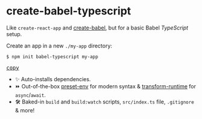 # create-babel-typescript

Like `create-react-app` and [create-babel](https://github.com/AndersDJohnson/create-babel), but for a basic Babel _TypeScript_ setup.

Create an app in a new `./my-app` directory:

```shell
$ npm init babel-typescript my-app
```

[<kbd>copy</kbd>](https://copyhaste.com/c/?t=npm%20init%20babel-typescript%20my-app)

- :sparkles: Auto-installs dependencies.
- :fast_forward: Out-of-the-box [preset-env](https://babeljs.io/docs/en/babel-preset-env) for modern syntax & [transform-runtime](https://babeljs.io/docs/en/babel-plugin-transform-runtime) for `async`/`await`.
- 🛠️ Baked-in `build` and `build:watch` scripts, `src/index.ts` file, `.gitignore` & more!
